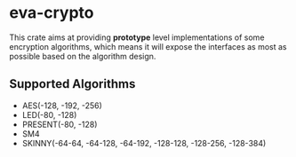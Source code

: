# eva-crypto

This crate aims at providing **prototype** level implementations of some encryption algorithms, which means it will expose the interfaces as most as possible based on the algorithm design.

## Supported Algorithms

- AES(-128, -192, -256)
- LED(-80, -128)
- PRESENT(-80, -128)
- SM4
- SKINNY(-64-64, -64-128, -64-192, -128-128, -128-256, -128-384)